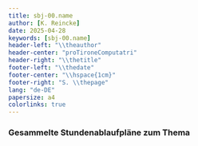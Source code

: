 ```yaml
---
title: sbj-00.name
author: [K. Reincke]
date: 2025-04-28
keywords: [sbj-00.name]
header-left: "\\theauthor"
header-center: "proTironeComputatri"
header-right: "\\thetitle" 
footer-left: "\\thedate"
footer-center: "\\hspace{1cm}"
footer-right: "S. \\thepage"
lang: "de-DE"
papersize: a4
colorlinks: true
---
```

### Gesammelte Stundenablaufpläne zum Thema
